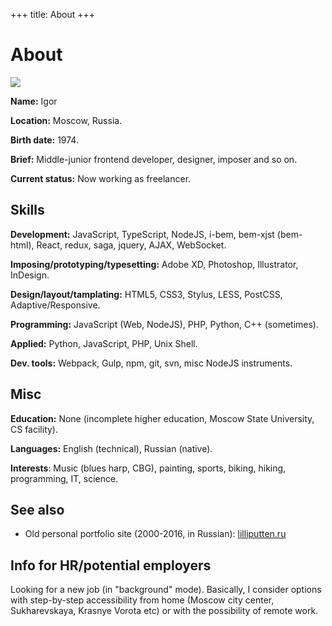 +++
title: About
+++

About
=====

<div class="Facepalm">
  <img src="/images/facepalm/BrownCBG-sm.jpg" />
</div>

**Name:** Igor

**Location:** Moscow, Russia.

**Birth date:** 1974.

**Brief:** Middle-junior frontend developer, designer, imposer and&nbsp;so&nbsp;on.

**Current status:** Now working as freelancer.

## Skills

**Development:** JavaScript, TypeScript, NodeJS, i-bem, bem-xjst (bem-html), React, redux, saga, jquery, AJAX, WebSocket.

**Imposing/prototyping/typesetting:** Adobe XD, Photoshop, Illustrator, InDesign.

**Design/layout/tamplating:** HTML5, CSS3, Stylus, LESS, PostCSS, Adaptive/Responsive.

**Programming:** JavaScript (Web, NodeJS), PHP, Python, C++ (sometimes).

**Applied:** Python, JavaScript, PHP, Unix Shell.

**Dev. tools:** Webpack, Gulp, npm, git, svn, misc NodeJS instruments.

## Misc

**Education:** None (incomplete higher education, Moscow State University, CS facility).

**Languages:** English (technical), Russian (native).

**Interests**: Music (blues harp, CBG), painting, sports, biking, hiking, programming, IT, science.

## See also

- Old personal portfolio site (2000-2016, in Russian): [lilliputten.ru](http://lilliputten.ru)

## Info for HR/potential employers

Looking for a new job (in "background" mode). Basically, I consider options
with step-by-step accessibility from home (Moscow city center, Sukharevskaya,
Krasnye Vorota etc) or with the possibility of remote work.

<!--
 @changed 2020.02.07, 13:03
-->
